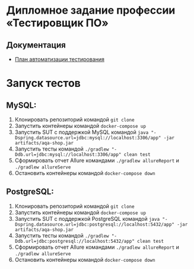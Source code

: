 # Дипломное задание профессии «Тестировщик ПО»
## Документация
* [План автоматизации тестирования](https://github.com/NinePage/Diplom/blob/master/documentation/Plan.md)
# Запуск тестов
## MySQL:
1. Клонировать репозиторий командой `git clone`
2. Запустить контейнеры командой `docker-compose up`
3. Запустить SUT с поддержкой MySQL командой `java "-Dspring.datasource.url=jdbc:mysql://localhost:3306/app" -jar artifacts/aqa-shop.jar`
4. Запустить тесты командой `./gradlew "-Ddb.url=jdbc:mysql://localhost:3306/app" clean test`
5. Сформировать отчет Allure командами `./gradlew allureReport` и `./gradlew allureServe`
6. Остановить контейнеры командой `docker-compose down`
## PostgreSQL:
1. Клонировать репозиторий командой `git clone`
2. Запустить контейнеры командой `docker-compose up`
3. Запустить SUT с поддержкой PostgreSQL командой `java "-Dspring.datasource.url=jdbc:postgresql://localhost:5432/app" -jar artifacts/aqa-shop.jar`
4. Запустить тесты командой `./gradlew "-Ddb.url=jdbc:postgresql://localhost:5432/app" clean test`
5. Сформировать отчет Allure командами `./gradlew allureReport` и `./gradlew allureServe`
6. Остановить контейнеры командой `docker-compose down`